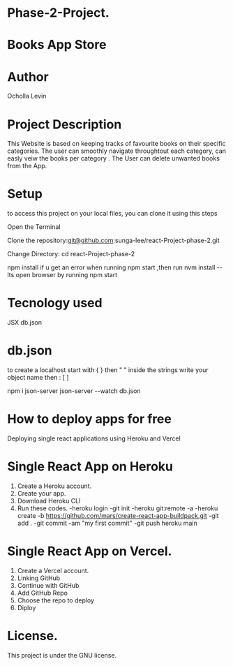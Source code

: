 # Phase-2-Project.

# Books App Store

# Author
Ocholla Levin

# Project Description
This Website is based on keeping tracks of favourite books on their specific categories. The user can smoothly navigate throughtout each category, can easly veiw the books per category . The User can delete unwanted books from the App.

# Setup
to access this project on your local files, you can clone it using this steps

  Open the Terminal

Clone the repository:git@github.com:sunga-lee/react-Project-phase-2.git


Change Directory: cd react-Project-phase-2

npm install
if u get an error when running npm start ,then run
nvm install --lts
open browser by running npm start

# Tecnology used
JSX
db.json

# db.json
to create a localhost start with { } then " " inside the strings write your object name then : [ ]

npm i json-server
json-server --watch db.json

# How to deploy apps for free
Deploying single react applications using Heroku and Vercel

# Single React App on Heroku
1. Create a Heroku account.
2. Create your app.
3. Download Heroku CLI 
4. Run these codes.
-heroku login
-git init
-heroku git:remote -a <app-name>
-heroku create -b https://github.com/mars/create-react-app-buildpack.git
-git add .
-git commit -am "my first commit"
-git push heroku main

# Single React App on Vercel.
1. Create a Vercel account.
2. Linking GitHub
3. Continue with GitHub
4. Add GitHub Repo
5. Choose the repo to deploy
6. Diploy


# License.
This project is under the GNU license.